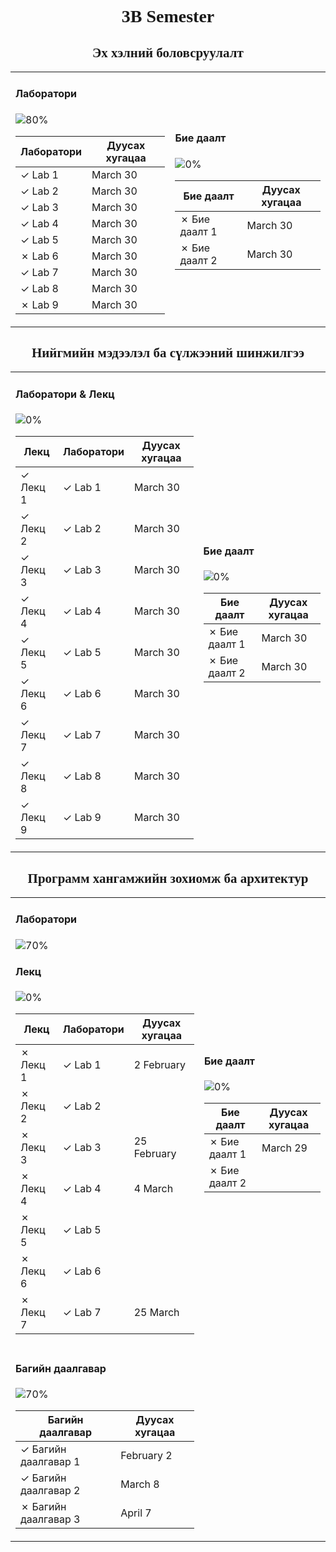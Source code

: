 <h1 align="center">
    <span style="font-family: Mabry Pro">3B Semester</span>
</h1>

<h2 align="center">
    <span style="font-family: Mabry Pro">Эх хэлний боловсруулалт</span>
</h2>

<table style="width: 100%;">
<tr>
<td>

<h4>Лaборатори</h4>

![80%](https://progress-bar.dev/80)

| Лаборатори | Дуусах хугацаа |
| ---------- | -------------- |
| ✓ Lab 1    | March 30       |
| ✓ Lab 2    | March 30       |
| ✓ Lab 3    | March 30       |
| ✓ Lab 4    | March 30       |
| ✓ Lab 5    | March 30       |
| ✗ Lab 6    | March 30       |
| ✓ Lab 7    | March 30       |
| ✓ Lab 8    | March 30       |
| ✗ Lab 9    | March 30       |

</td>
<td style="margin-left: 50px;">

<h4>Бие даалт</h4>

![0%](https://progress-bar.dev/0)

| Бие даалт     | Дуусах хугацаа |
| ------------- | -------------- |
| ✗ Бие даалт 1 | March 30       |
| ✗ Бие даалт 2 | March 30       |

</td>
</tr>
</table>

<h2 align="center">
    <span style="font-family: Mabry Pro">Нийгмийн мэдээлэл ба сүлжээний шинжилгээ</span>
</h2>

<table style="width: 100%;">
<tr>
<td>

<h4>Лaборатори & Лекц </h4>

![0%](https://progress-bar.dev/0)

| Лекц     | Лаборатори | Дуусах хугацаа |
| -------- | ---------- | -------------- |
| ✓ Лекц 1 | ✓ Lab 1    | March 30       |
| ✓ Лекц 2 | ✓ Lab 2    | March 30       |
| ✓ Лекц 3 | ✓ Lab 3    | March 30       |
| ✓ Лекц 4 | ✓ Lab 4    | March 30       |
| ✓ Лекц 5 | ✓ Lab 5    | March 30       |
| ✓ Лекц 6 | ✓ Lab 6    | March 30       |
| ✓ Лекц 7 | ✓ Lab 7    | March 30       |
| ✓ Лекц 8 | ✓ Lab 8    | March 30       |
| ✓ Лекц 9 | ✓ Lab 9    | March 30       |

</td>
<td style="margin-left: 50px;">

<h4>Бие даалт</h4>

![0%](https://progress-bar.dev/0)

| Бие даалт     | Дуусах хугацаа |
| ------------- | -------------- |
| ✗ Бие даалт 1 | March 30       |
| ✗ Бие даалт 2 | March 30       |

</td>
</tr>
</table>

<h2 align="center">
    <span style="font-family: Mabry Pro">Программ хангамжийн зохиомж ба архитектур</span>
</h2>

<table style="width: 100%;">
<tr>
<td>

<h4>Лaборатори </h4>

![70%](https://progress-bar.dev/70)

<h4> Лекц </h4>

![0%](https://progress-bar.dev/0)

| Лекц     | Лаборатори | Дуусах хугацаа |
| -------- | ---------- | -------------- |
| ✗ Лекц 1 | ✓ Lab 1    | 2 February     |
| ✗ Лекц 2 | ✓ Lab 2    |                |
| ✗ Лекц 3 | ✓ Lab 3    | 25 February    |
| ✗ Лекц 4 | ✓ Lab 4    | 4 March        |
| ✗ Лекц 5 | ✓ Lab 5    |                |
| ✗ Лекц 6 | ✓ Lab 6    |                |
| ✗ Лекц 7 | ✓ Lab 7    | 25 March       |

</td>
<td style="margin-left: 50px;">

<h4>Бие даалт</h4>

![0%](https://progress-bar.dev/0)

| Бие даалт     | Дуусах хугацаа |
| ------------- | -------------- |
| ✗ Бие даалт 1 | March 29       |
| ✗ Бие даалт 2 |                |

</tr>
<tr>
<td style="margin-left: 50px;">

<h4>Багийн даалгавар</h4>

![70%](https://progress-bar.dev/70)

| Багийн даалгавар     | Дуусах хугацаа |
| -------------------- | -------------- |
| ✓ Багийн даалгавар 1 | February 2     |
| ✓ Багийн даалгавар 2 | March 8        |
| ✗ Багийн даалгавар 3 | April 7        |

</td>
</tr>
</table>
